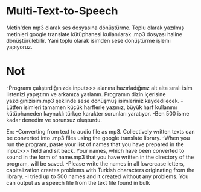 # Multi-Text-to-Speech
Metin'den mp3 olarak ses dosyasına dönüştürme. Toplu olarak yazılmış metinleri google translate kütüphanesi kullanılarak .mp3 dosyası haline dönüştürülebilir. Yani toplu olarak isimden sese dönüştürme işlemi yapıyoruz.
# Not
-Programı çalıştırdığınızda input>>> alanına hazırladığınız alt alta sıralı isim listenizi yapıştırın ve arkanıza yaslanın. Programın dizin içerisine yazdığınızisim.mp3 şeklinde sese dönüşmüş isimleriniz kaydedilecek.
-Lütfen isimleri tamamen küçük harflerle yazınız, büyük harf kullanımı kütüphaneden kaynaklı türkçe karakter sorunları yaratıyor.
-Ben 500 isme kadar denedim ve sorunsuz oluşturdu.



En:
-Converting from text to audio file as mp3. Collectively written texts can be converted into .mp3 files using the google translate library.
-When you run the program, paste your list of names that you have prepared in the input>>> field and sit back. Your names, which have been converted to sound in the form of name.mp3 that you have written in the directory of the program, will be saved.
-Please write the names in all lowercase letters, capitalization creates problems with Turkish characters originating from the library.
-I tried up to 500 names and it created without any problems.
You can output as a speech file from the text file found in bulk
